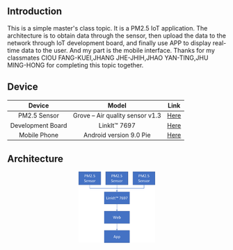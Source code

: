 ## Introduction
This is a simple master's class topic. It is a PM2.5 IoT application. 
The architecture is to obtain data through the sensor, then upload the data to the network through IoT development board, and finally use APP to display real-time data to the user. And my part is the mobile interface.
Thanks for my classmates CIOU FANG-KUEI,JHANG JHE-JHIH,JHAO YAN-TING,JHU MING-HONG for completing this topic together.

## Device
| Device            | Model                           | Link |
|:-----------------:|:-------------------------------:|:----:|
| PM2.5 Sensor      | Grove – Air quality sensor v1.3 | [Here](http://wiki.seeedstudio.com/Grove-Air_Quality_Sensor_v1.3/) |
| Development Board | LinkIt™ 7697                    | [Here](http://labs.mediatek.com/en/platform/linkit-7697) |
| Mobile Phone      | Android version 9.0 Pie         | [Here](https://developer.android.com/about/versions/pie) |

## Architecture
<p align="center">
	<img src="https://github.com/ZongN/ISU_CSIE_PM2.5Monitor-App/blob/master/Architecture.png" alt="Sample"  width="35%" height="35%">
	<p align="center"></p>
</p>
